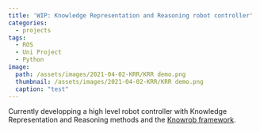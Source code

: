 ```yaml
---
title: 'WIP: Knowledge Representation and Reasoning robot controller'
categories:
  - projects
tags:
  - ROS
  - Uni Project
  - Python
image: 
  path: /assets/images/2021-04-02-KRR/KRR demo.png
  thumbnail: /assets/images/2021-04-02-KRR/KRR demo.png
  caption: "test"
---
```

 
Currently developping a high level robot controller with Knowledge Representation and Reasoning methods and the [Knowrob framework](http://www.knowrob.org/).
